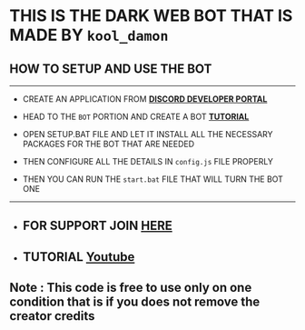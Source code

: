 # **THIS IS THE DARK WEB BOT THAT IS MADE BY `kool_damon`**
## __HOW TO SETUP AND USE THE BOT__

---
- CREATE AN APPLICATION FROM __[DISCORD DEVELOPER PORTAL](https://discord.com/developers/applications)__

- HEAD TO THE `BOT` PORTION AND CREATE A BOT __[TUTORIAL](https://www.youtube.com/watch?v=zrNloK9b1ro)__

- OPEN SETUP.BAT FILE AND LET IT INSTALL ALL THE NECESSARY PACKAGES FOR THE BOT THAT ARE NEEDED

- THEN CONFIGURE ALL THE DETAILS IN `config.js` FILE PROPERLY

- THEN YOU CAN RUN THE `start.bat` FILE THAT WILL TURN THE BOT ONE 
---

- ## __FOR SUPPORT JOIN [HERE](https://discord.gg/nkMTBARzz4)__
- ## __TUTORIAL [Youtube](https://youtu.be/w1U4VulNCR0)__


## __Note : This code is free to use only on one condition that is if you does not remove the creator credits__